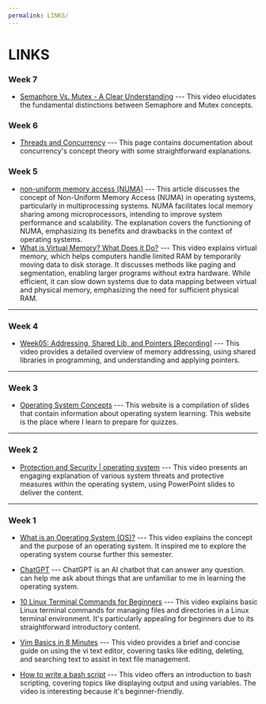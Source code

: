 ```yaml
---
permalink: LINKS/
---
```


# LINKS
### Week 7
* [Semaphore Vs. Mutex - A Clear Understanding](https://www.youtube.com/watch?v=8wcuLCvMmF8) --- This video elucidates the fundamental distinctions between Semaphore and Mutex concepts.

### Week 6
* [Threads and Concurrency](https://applied-programming.github.io/Operating-Systems-Notes/3-Threads-and-Concurrency/) ---
This page contains documentation about concurrency's concept theory with some straightforward explanations.

### Week 5
* [non-uniform memory access (NUMA)](https://www.techtarget.com/whatis/definition/NUMA-non-uniform-memory-access) --- 
This article discusses the concept of Non-Uniform Memory Access (NUMA) in operating systems, particularly in multiprocessing systems. NUMA facilitates local memory sharing among microprocessors, intending to improve system performance and scalability. The explanation covers the functioning of NUMA, emphasizing its benefits and drawbacks in the context of operating systems.
* [What is Virtual Memory? What Does it Do?](https://www.youtube.com/watch?v=qeOBEOBJREs) --- This video explains virtual memory, which helps computers handle limited RAM by temporarily moving data to disk storage. It discusses methods like paging and segmentation, enabling larger programs without extra hardware. While efficient, it can slow down systems due to data mapping between virtual and physical memory, emphasizing the need for sufficient physical RAM.

<hr>

### Week 4
* [Week05: Addressing, Shared Lib, and Pointers [Recording]](https://www.youtube.com/watch?v=aQgyZGd1MhY) ---
This video provides a detailed overview of memory addressing, using shared libraries in programming, and understanding and applying pointers.
<hr>

### Week 3
* [Operating System Concepts](https://www.os-book.com/OS10/slide-dir/) ---
This website is a compilation of slides that contain information about operating system learning. This website is the place where I learn to prepare for quizzes.
 <hr>
 
### Week 2
* [Protection and Security | operating system](https://www.youtube.com/watch?v=-TwXevB9zp8) --- 
This video presents an engaging explanation of various system threats and protective measures within the operating system, using PowerPoint slides to deliver the content.
<hr>

### Week 1
* [What is an Operating System (OS)?](https://www.youtube.com/watch?v=RhHMgkUdhdk) --- 
  This video explains the concept and the purpose of an operating system. It inspired me to explore the operating system course further this semester.
  
* [ChatGPT](https://chat.openai.com/) --- 
  ChatGPT is an AI chatbot that can answer any question. can help me ask about things that are unfamiliar to me in learning the operating system.

* [10 Linux Terminal Commands for Beginners](https://www.youtube.com/watch?v=CpTfQ-q6MPU) ---
This video explains basic Linux terminal commands for managing files and directories in a Linux terminal environment. It's particularly appealing for beginners due to its straightforward introductory content.

* [Vim Basics in 8 Minutes](https://www.youtube.com/watch?v=ggSyF1SVFr4) --- 
This video provides a brief and concise guide on using the vi text editor, covering tasks like editing, deleting, and searching text to assist in text file management.

* [How to write a bash script](https://www.youtube.com/watch?v=F-gskSl4pwQ) ---
This video offers an introduction to bash scripting, covering topics like displaying output and using variables. The video is interesting because it's beginner-friendly.
<br>

